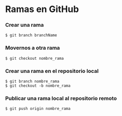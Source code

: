 # Ramas en GitHub
### Crear una rama
```
$ git branch branchName
```

### Movernos a otra rama
```
$ git checkout nombre_rama
```

### Crear una rama en el repositorio local
```
$ git branch nombre_rama 
$ git checkout -b nombre_rama
```

### Publicar una rama local al repositorio remoto
```
$ git push origin nombre_rama
```
